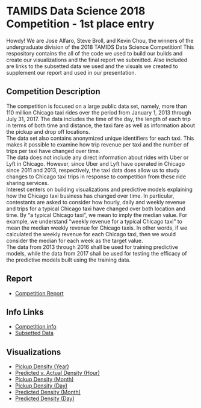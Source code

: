 # TAMIDS Data Science 2018 Competition - 1st place entry

Howdy! We are Jose Alfaro, Steve Broll, and Kevin Chou, the winners of the undergraduate division of the 2018 TAMIDS Data Science Competition! This respository contains the all of the code we used to build our builds and create our visualizations and the final report we submitted. Also included are links to the subsetted data we used and the visuals we created to supplement our report and used in our presentation.

## Competition Description
The competition is focused on a large public data set, namely, more than 110 million Chicago taxi rides over the period from January 1, 2013 through July 31, 2017. The data includes the time of the day, the length of each trip in terms of both time and distance, the taxi fare as well as information about the pickup and drop off locations.  
The data set also contains anonymized unique identifiers for each taxi. This makes it possible to examine how trip revenue per taxi and the number of trips per taxi have changed over time.  
The data does not include any direct information about rides with Uber or Lyft in Chicago. However, since Uber and Lyft have operated in Chicago since 2011 and 2013, respectively, the taxi data does allow us to study changes to Chicago taxi trips in response to competition from these ride sharing services.  
Interest centers on building visualizations and predictive models explaining how the Chicago taxi business has changed over time. In particular, contestants are asked to consider how hourly, daily and weekly revenue and trips for a typical Chicago taxi have changed over both location and time. By “a typical Chicago taxi”, we mean to imply the median value. For example, we understand “weekly revenue for a typical Chicago taxi” to mean the median weekly revenue for Chicago taxis. In other words, if we calculated the weekly revenue for each Chicago taxi, then we would consider the median for each week as the target value.  
The data from 2013 through 2016 shall be used for training predictive models, while the data from 2017 shall be used for testing the efficacy of the predictive models built using the training data.  

## Report 
* [Competition Report](https://github.com/Jose-Alfaro/Jose-Alfaro/blob/master/Chicago/Report.pdf)

## Info Links
* [Competition info](http://tamids.tamu.edu/2018-tamids-data-science-competition/#overview)
* [Subsetted Data](https://drive.google.com/open?id=1cFgq4giDQih78XvahQ_RjD60ObF-yUOS)

## Visualizations 
* [Pickup Density (Year)](https://streamable.com/756m1)
* [Predicted v. Actual Density (Hour)](https://streamable.com/04e1x)
* [Pickup Density (Month)](https://streamable.com/jjxbn)
* [Pickup Density (Day)](https://streamable.com/ve4fk)
* [Predicted Density (Month)](https://streamable.com/uyezj)
* [Predicted Density (Day)](https://streamable.com/jakyi)
